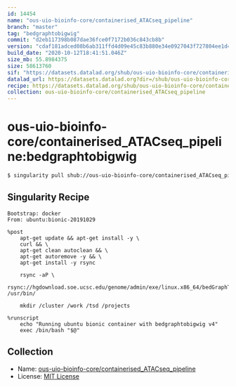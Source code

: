 ```yaml
---
id: 14454
name: "ous-uio-bioinfo-core/containerised_ATACseq_pipeline"
branch: "master"
tag: "bedgraphtobigwig"
commit: "d2eb117398b087dae36fce0f7172b036c843cb8b"
version: "cdaf181adced08b6ab311ffd4d09e45c83b880e34e0927043f727804ee1d4b6f"
build_date: "2020-10-12T18:41:51.046Z"
size_mb: 55.8984375
size: 58613760
sif: "https://datasets.datalad.org/shub/ous-uio-bioinfo-core/containerised_ATACseq_pipeline/bedgraphtobigwig/2020-10-12-d2eb1173-cdaf181a/cdaf181adced08b6ab311ffd4d09e45c83b880e34e0927043f727804ee1d4b6f.sif"
datalad_url: https://datasets.datalad.org?dir=/shub/ous-uio-bioinfo-core/containerised_ATACseq_pipeline/bedgraphtobigwig/2020-10-12-d2eb1173-cdaf181a/
recipe: https://datasets.datalad.org/shub/ous-uio-bioinfo-core/containerised_ATACseq_pipeline/bedgraphtobigwig/2020-10-12-d2eb1173-cdaf181a/Singularity
collection: ous-uio-bioinfo-core/containerised_ATACseq_pipeline
---
```


# ous-uio-bioinfo-core/containerised_ATACseq_pipeline:bedgraphtobigwig

```bash
$ singularity pull shub://ous-uio-bioinfo-core/containerised_ATACseq_pipeline:bedgraphtobigwig
```

## Singularity Recipe

```singularity
Bootstrap: docker
From: ubuntu:bionic-20191029

%post
	apt-get update && apt-get install -y \
	curl && \
	apt-get clean autoclean && \
	apt-get autoremove -y && \
	apt-get install -y rsync

	rsync -aP \
		rsync://hgdownload.soe.ucsc.edu/genome/admin/exe/linux.x86_64/bedGraphToBigWig /usr/bin/

	mkdir /cluster /work /tsd /projects

%runscript
	echo "Running ubuntu bionic container with bedgraphtobigwig v4"
	exec /bin/bash "$@"
```

## Collection

 - Name: [ous-uio-bioinfo-core/containerised_ATACseq_pipeline](https://github.com/ous-uio-bioinfo-core/containerised_ATACseq_pipeline)
 - License: [MIT License](https://api.github.com/licenses/mit)


